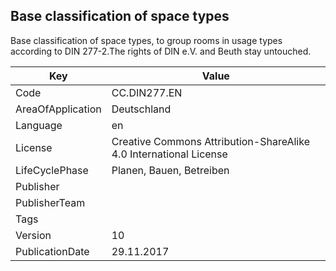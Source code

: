 ## Base classification of space types
Base classification of space types, to group rooms in usage types according to DIN 277-2.The rights of DIN e.V. and Beuth stay untouched.

Key | Value |
--|--|
Code | CC.DIN277.EN |  
AreaOfApplication | Deutschland |  
Language | en |  
License | Creative Commons Attribution-ShareAlike 4.0 International License |  
LifeCyclePhase | Planen, Bauen, Betreiben |  
Publisher | [](http://www.cafmring.de) |  
PublisherTeam |  |  
Tags |  |  
Version | 10 |  
PublicationDate | 29.11.2017 |  
